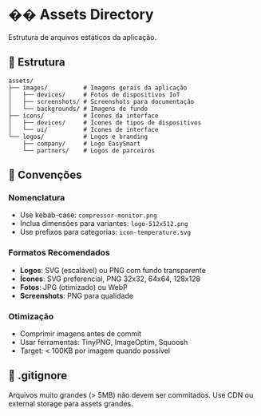 # �� Assets Directory

Estrutura de arquivos estáticos da aplicação.

## 📂 Estrutura
```
assets/
├── images/          # Imagens gerais da aplicação
│   ├── devices/     # Fotos de dispositivos IoT
│   ├── screenshots/ # Screenshots para documentação
│   └── backgrounds/ # Imagens de fundo
├── icons/           # Ícones da interface
│   ├── devices/     # Ícones de tipos de dispositivos
│   └── ui/          # Ícones de interface
└── logos/           # Logos e branding
    ├── company/     # Logo EasySmart
    └── partners/    # Logos de parceiros
```

## 📝 Convenções

### Nomenclatura
- Use kebab-case: `compressor-monitor.png`
- Inclua dimensões para variantes: `logo-512x512.png`
- Use prefixos para categorias: `icon-temperature.svg`

### Formatos Recomendados
- **Logos**: SVG (escalável) ou PNG com fundo transparente
- **Ícones**: SVG preferencial, PNG 32x32, 64x64, 128x128
- **Fotos**: JPG (otimizado) ou WebP
- **Screenshots**: PNG para qualidade

### Otimização
- Comprimir imagens antes de commit
- Usar ferramentas: TinyPNG, ImageOptim, Squoosh
- Target: < 100KB por imagem quando possível

## 🚫 .gitignore
Arquivos muito grandes (> 5MB) não devem ser commitados.
Use CDN ou external storage para assets grandes.

